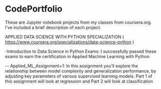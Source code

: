 # CodePortfolio
These are Jupyter notebook projects from my classes from coursera.org. I've included a brief description of each project.

APPLIED DATA SCIENCE WITH PYTHON SPECIALIZATION
( https://www.coursera.org/specializations/data-science-python )


-Introduction to Data Science in Python Exams: I successfully passed these exams to earn the certification in Applied Machine Learning with Python

-- Applied_ML_Assignment+1: In this assignment you'll explore the relationship between 	model complexity and generalization performance, by adjusting key parameters of 	various supervised learning models. Part 1 of this assignment will look at 	regression and Part 2 will look at classification

	


 
